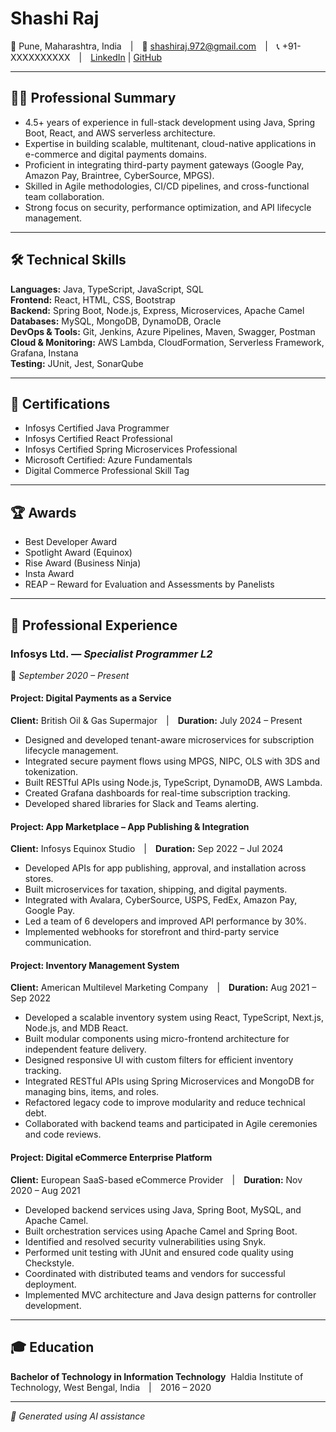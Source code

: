 # Shashi Raj
📍 Pune, Maharashtra, India | 📧 shashiraj.972@gmail.com | 📞 +91-XXXXXXXXXX | [LinkedIn](https://in.linkedin.com/in/shashirajraja) | [GitHub](https://github.com/shashirajraja)

---

## 🧑‍💻 Professional Summary
- 4.5+ years of experience in full-stack development using Java, Spring Boot, React, and AWS serverless architecture.
- Expertise in building scalable, multitenant, cloud-native applications in e-commerce and digital payments domains.
- Proficient in integrating third-party payment gateways (Google Pay, Amazon Pay, Braintree, CyberSource, MPGS).
- Skilled in Agile methodologies, CI/CD pipelines, and cross-functional team collaboration.
- Strong focus on security, performance optimization, and API lifecycle management.

---

## 🛠️ Technical Skills

**Languages:** Java, TypeScript, JavaScript, SQL  
**Frontend:** React, HTML, CSS, Bootstrap  
**Backend:** Spring Boot, Node.js, Express, Microservices, Apache Camel  
**Databases:** MySQL, MongoDB, DynamoDB, Oracle  
**DevOps & Tools:** Git, Jenkins, Azure Pipelines, Maven, Swagger, Postman  
**Cloud & Monitoring:** AWS Lambda, CloudFormation, Serverless Framework, Grafana, Instana  
**Testing:** JUnit, Jest, SonarQube  

---

## 📜 Certifications

- Infosys Certified Java Programmer  
- Infosys Certified React Professional  
- Infosys Certified Spring Microservices Professional  
- Microsoft Certified: Azure Fundamentals  
- Digital Commerce Professional Skill Tag  

---

## 🏆 Awards

- Best Developer Award  
- Spotlight Award (Equinox)  
- Rise Award (Business Ninja)  
- Insta Award  
- REAP – Reward for Evaluation and Assessments by Panelists  

---

## 💼 Professional Experience

### **Infosys Ltd.** — *Specialist Programmer L2*  
📅 *September 2020 – Present*

#### **Project: Digital Payments as a Service**  
**Client:** British Oil & Gas Supermajor | **Duration:** July 2024 – Present  
- Designed and developed tenant-aware microservices for subscription lifecycle management.
- Integrated secure payment flows using MPGS, NIPC, OLS with 3DS and tokenization.
- Built RESTful APIs using Node.js, TypeScript, DynamoDB, AWS Lambda.
- Created Grafana dashboards for real-time subscription tracking.
- Developed shared libraries for Slack and Teams alerting.

#### **Project: App Marketplace – App Publishing & Integration**  
**Client:** Infosys Equinox Studio | **Duration:** Sep 2022 – Jul 2024  
- Developed APIs for app publishing, approval, and installation across stores.
- Built microservices for taxation, shipping, and digital payments.
- Integrated with Avalara, CyberSource, USPS, FedEx, Amazon Pay, Google Pay.
- Led a team of 6 developers and improved API performance by 30%.
- Implemented webhooks for storefront and third-party service communication.

#### **Project: Inventory Management System**  
**Client:** American Multilevel Marketing Company | **Duration:** Aug 2021 – Sep 2022  
- Developed a scalable inventory system using React, TypeScript, Next.js, Node.js, and MDB React.
- Built modular components using micro-frontend architecture for independent feature delivery.
- Designed responsive UI with custom filters for efficient inventory tracking.
- Integrated RESTful APIs using Spring Microservices and MongoDB for managing bins, items, and roles.
- Refactored legacy code to improve modularity and reduce technical debt.
- Collaborated with backend teams and participated in Agile ceremonies and code reviews.

#### **Project: Digital eCommerce Enterprise Platform**  
**Client:** European SaaS-based eCommerce Provider | **Duration:** Nov 2020 – Aug 2021  
- Developed backend services using Java, Spring Boot, MySQL, and Apache Camel.
- Built orchestration services using Apache Camel and Spring Boot.
- Identified and resolved security vulnerabilities using Snyk.
- Performed unit testing with JUnit and ensured code quality using Checkstyle.
- Coordinated with distributed teams and vendors for successful deployment.
- Implemented MVC architecture and Java design patterns for controller development.

---

## 🎓 Education

**Bachelor of Technology in Information Technology**  
Haldia Institute of Technology, West Bengal, India | 2016 – 2020

---

*📄 Generated using AI assistance*

